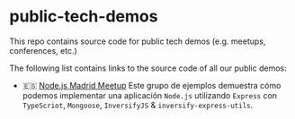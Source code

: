 # public-tech-demos

This repo contains source code for public tech demos (e.g. meetups, conferences, etc.)

The following list contains links to the source code of all our public demos:

- :es: [Node.js Madrid Meetup](./nodejs-madrid-meetup/README.md) Este grupo de ejemplos demuestra cómo podemos implementar una aplicación `Node.js` utilizando `Express` con `TypeScriot`, `Mongoose`, `InversifyJS` & `inversify-express-utils`.
